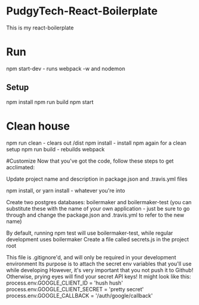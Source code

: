 # PudgyTech-React-Boilerplate

This is my react-boilerplate

# Run
npm start-dev - runs webpack -w and nodemon

## Setup

npm install
npm run build
npm start

# Clean house

npm run clean - clears out /dist
npm install - install npm again for a clean setup
npm run build - rebuilds webpack


#Customize
Now that you've got the code, follow these steps to get acclimated:

Update project name and description in package.json and .travis.yml files

npm install, or yarn install - whatever you're into

Create two postgres databases: boilermaker and boilermaker-test (you can substitute these with the name of your own application - just be sure to go through and change the package.json and .travis.yml to refer to the new name)

By default, running npm test will use boilermaker-test, while regular development uses boilermaker
Create a file called secrets.js in the project root

This file is .gitignore'd, and will only be required in your development environment
Its purpose is to attach the secret env variables that you'll use while developing
However, it's very important that you not push it to Github! Otherwise, prying eyes will find your secret API keys!
It might look like this:
  process.env.GOOGLE_CLIENT_ID = 'hush hush'
  process.env.GOOGLE_CLIENT_SECRET = 'pretty secret'
  process.env.GOOGLE_CALLBACK = '/auth/google/callback'